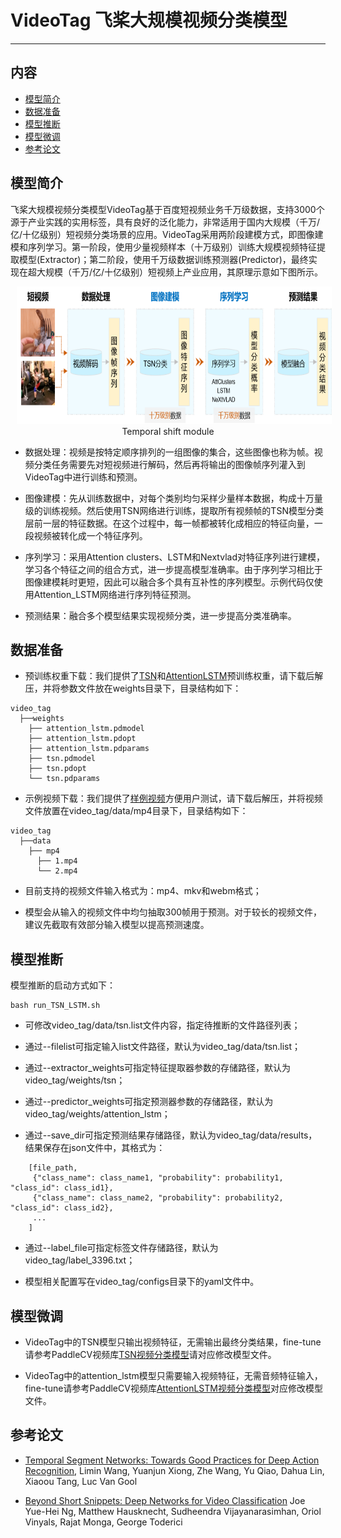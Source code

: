 # VideoTag 飞桨大规模视频分类模型

---
## 内容

- [模型简介](#模型简介)
- [数据准备](#数据准备)
- [模型推断](#模型推断)
- [模型微调](#模型微调)
- [参考论文](#参考论文)


## 模型简介

飞桨大规模视频分类模型VideoTag基于百度短视频业务千万级数据，支持3000个源于产业实践的实用标签，具有良好的泛化能力，非常适用于国内大规模（千万/亿/十亿级别）短视频分类场景的应用。VideoTag采用两阶段建模方式，即图像建模和序列学习。第一阶段，使用少量视频样本（十万级别）训练大规模视频特征提取模型(Extractor)；第二阶段，使用千万级数据训练预测器(Predictor)，最终实现在超大规模（千万/亿/十亿级别）短视频上产业应用，其原理示意如下图所示。

<p align="center">
<img src="video_tag.png" height=220 width=800 hspace='10'/> <br />
Temporal shift module
</p>

- 数据处理：视频是按特定顺序排列的一组图像的集合，这些图像也称为帧。视频分类任务需要先对短视频进行解码，然后再将输出的图像帧序列灌入到VideoTag中进行训练和预测。

- 图像建模：先从训练数据中，对每个类别均匀采样少量样本数据，构成十万量级的训练视频。然后使用TSN网络进行训练，提取所有视频帧的TSN模型分类层前一层的特征数据。在这个过程中，每一帧都被转化成相应的特征向量，一段视频被转化成一个特征序列。

- 序列学习：采用Attention clusters、LSTM和Nextvlad对特征序列进行建模，学习各个特征之间的组合方式，进一步提高模型准确率。由于序列学习相比于图像建模耗时更短，因此可以融合多个具有互补性的序列模型。示例代码仅使用Attention\_LSTM网络进行序列特征预测。

- 预测结果：融合多个模型结果实现视频分类，进一步提高分类准确率。


## 数据准备

- 预训练权重下载：我们提供了[TSN](https://videotag.bj.bcebos.com/video_tag_tsn.tar)和[AttentionLSTM](https://videotag.bj.bcebos.com/video_tag_lstm.tar)预训练权重，请下载后解压，并将参数文件放在weights目录下，目录结构如下：

```
video_tag
  ├──weights
    ├── attention_lstm.pdmodel
    ├── attention_lstm.pdopt  
    ├── attention_lstm.pdparams
    ├── tsn.pdmodel
    ├── tsn.pdopt
    └── tsn.pdparams
```

- 示例视频下载：我们提供了[样例视频](https://videotag.bj.bcebos.com/mp4.tar)方便用户测试，请下载后解压，并将视频文件放置在video\_tag/data/mp4目录下，目录结构如下：

```
video_tag
  ├──data
    ├── mp4
      ├── 1.mp4
      └── 2.mp4
```

- 目前支持的视频文件输入格式为：mp4、mkv和webm格式；

- 模型会从输入的视频文件中均匀抽取300帧用于预测。对于较长的视频文件，建议先截取有效部分输入模型以提高预测速度。


## 模型推断

模型推断的启动方式如下：

    bash run_TSN_LSTM.sh

- 可修改video\_tag/data/tsn.list文件内容，指定待推断的文件路径列表；

- 通过--filelist可指定输入list文件路径，默认为video\_tag/data/tsn.list；

- 通过--extractor\_weights可指定特征提取器参数的存储路径，默认为video\_tag/weights/tsn；

- 通过--predictor\_weights可指定预测器参数的存储路径，默认为video\_tag/weights/attention\_lstm；

- 通过--save\_dir可指定预测结果存储路径，默认为video\_tag/data/results，结果保存在json文件中，其格式为：

```
    [file_path,
     {"class_name": class_name1, "probability": probability1, "class_id": class_id1},
     {"class_name": class_name2, "probability": probability2, "class_id": class_id2},
     ...
    ]
```

- 通过--label\_file可指定标签文件存储路径，默认为video\_tag/label\_3396.txt；

- 模型相关配置写在video\_tag/configs目录下的yaml文件中。


## 模型微调

- VideoTag中的TSN模型只输出视频特征，无需输出最终分类结果，fine-tune请参考PaddleCV视频库[TSN视频分类模型](../../models/tsn/README.md)请对应修改模型文件。

- VideoTag中的attention\_lstm模型只需要输入视频特征，无需音频特征输入，fine-tune请参考PaddleCV视频库[AttentionLSTM视频分类模型](../../models/attention_lstm/README.md)对应修改模型文件。

## 参考论文

- [Temporal Segment Networks: Towards Good Practices for Deep Action Recognition](https://arxiv.org/abs/1608.00859), Limin Wang, Yuanjun Xiong, Zhe Wang, Yu Qiao, Dahua Lin, Xiaoou Tang, Luc Van Gool

- [Beyond Short Snippets: Deep Networks for Video Classification](https://arxiv.org/abs/1503.08909) Joe Yue-Hei Ng, Matthew Hausknecht, Sudheendra Vijayanarasimhan, Oriol Vinyals, Rajat Monga, George Toderici
